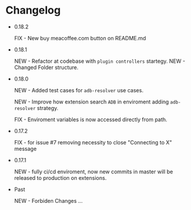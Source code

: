 # Changelog

-   0.18.2

    FIX - New buy meacoffee.com button on README.md

-   0.18.1

    NEW - Refactor at codebase with `plugin controllers` startegy.
    NEW - Changed Folder structure.

-   0.18.0

    NEW - Added test cases for `adb-resolver` use cases.

    NEW - Improve how extension search `ADB` in enviroment adding `adb-resolver` strategy.

    FIX - Enviroment variables is now accessed directly from path.

-   0.17.2

    FIX - for issue #7 removing necessity to close "Connecting to X" message

-   0.17.1

    NEW - fully ci/cd enviroment, now new commits in master will be released to production on extensions.

-   Past

    NEW - Forbiden Changes
    ...
